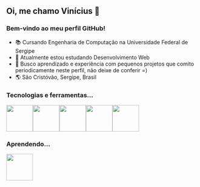 ## Oi, me chamo Vinícius 👋
### Bem-vindo ao meu perfil GitHub! 

- 📚 Cursando Engenharia de Computação na Universidade Federal de Sergipe
- 🌱 Atualmente estou estudando Desenvolvimento Web
- 🚀 Busco aprendizado e experiência com pequenos projetos que comito periodicamente neste perfil, não deixe de conferir =)
- 🌎 São Cristóvão, Sergipe, Brasil

### Tecnologias e ferramentas...

<div style="display: flex">
  <img style="width: 70px;" src="https://cdn.jsdelivr.net/gh/devicons/devicon/icons/html5/html5-plain.svg" />
  <img style="width: 70px;" src="https://cdn.jsdelivr.net/gh/devicons/devicon/icons/css3/css3-plain.svg" />
  <img style="width: 70px;" src="https://cdn.jsdelivr.net/gh/devicons/devicon/icons/javascript/javascript-plain.svg" />
  <img style="width: 70px;" src="https://cdn.jsdelivr.net/gh/devicons/devicon/icons/vscode/vscode-original.svg" />
  <img style="width: 70px;" src="https://cdn.jsdelivr.net/gh/devicons/devicon/icons/typescript/typescript-plain.svg" />
</div>
  
### Aprendendo...

<div style="display: flex">
  <img style="width: 70px;" src="https://cdn.jsdelivr.net/gh/devicons/devicon/icons/firebase/firebase-plain-wordmark.svg" />
</div>
